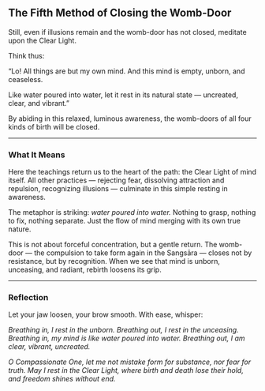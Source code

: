 ## The Fifth Method of Closing the Womb-Door

Still, even if illusions remain and the womb-door has not closed, meditate upon the Clear Light.

Think thus:

“Lo! All things are but my own mind. And this mind is empty, unborn, and ceaseless.

Like water poured into water, let it rest in its natural state — uncreated, clear, and vibrant.”

By abiding in this relaxed, luminous awareness, the womb-doors of all four kinds of birth will be closed.

---

### What It Means

Here the teachings return us to the heart of the path: the Clear Light of mind itself. All other practices — rejecting fear, dissolving attraction and repulsion, recognizing illusions — culminate in this simple resting in awareness.

The metaphor is striking: *water poured into water.* Nothing to grasp, nothing to fix, nothing separate. Just the flow of mind merging with its own true nature.

This is not about forceful concentration, but a gentle return. The womb-door — the compulsion to take form again in the Sangsāra — closes not by resistance, but by recognition. When we see that mind is unborn, unceasing, and radiant, rebirth loosens its grip.

---

### Reflection

Let your jaw loosen, your brow smooth. With ease, whisper:

*Breathing in, I rest in the unborn.
Breathing out, I rest in the unceasing.
Breathing in, my mind is like water poured into water.
Breathing out, I am clear, vibrant, uncreated.*

*O Compassionate One,
let me not mistake form for substance,
nor fear for truth.
May I rest in the Clear Light,
where birth and death lose their hold,
and freedom shines without end.*
